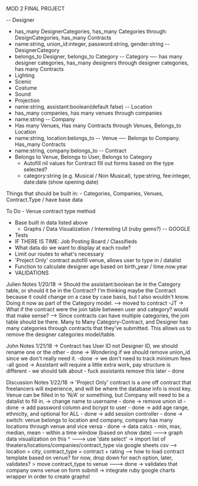 MOD 2 FINAL PROJECT

-- Designer
  - has_many DesignerCategories, has_many Categories through: DesignCategories, has_many Contracts
  - name:string, union_id:integer, password:string, gender:string
-- DesignerCategory
  - belongs_to Designer, belongs_to Category
-- Category —- has many designer categories, has_many designers through designer categories, has many Contracts
  - Lighting
  - Scenic
  - Costume
  - Sound
  - Projection
  - name:string, assistant:boolean(default false)
-- Location
  - has_many companies, has many venues through companies
  -  name:string
-- Company
  - Has many Venues, Has many Contracts through Venues, Belongs_to Location
  - name:string, location:belongs_to
-- Venue —- Belongs to Company. Has_many Contracts
  - name:string, company:belongs_to
-- Contract
  - Belongs to Venue, Belongs to User, Belongs to Category
	- Autofill nil values for Contract fill out forms based on the type selected?
	- category:string (e.g. Musical / Non Musical), type:string, fee:integer, date:date (show opening date)


Things that should be built in:
	- Categories, Companies, Venues, Contract.Type / have base data

To Do
	- Venue contract type method
  - Base built in data listed above
	- Graphs / Data Visualization / Interesting UI (ruby gems?) -- GOOGLE
  - Tests
  - IF THERE IS TIME: Job Posting Board / Classifieds
  - What data do we want to display at each route?
  - Limit our routes to what's necessary
  - 'Project Only' contract autofill venue, allows user to type in / datalist
  - Function to calculate designer age based on birth_year / time.now.year
  - VALIDATIONS

  Julien Notes 1/20/18
  -> Should the assistant:boolean be in the Category table, or should it be in the Contract? I'm thinking maybe the Contract because it could change on a case by case basis, but I also wouldn't know. Doing it now as part of the Category model.
    --> moved to contract -JT
  -> What if the contract were the join table between user and category? would that make sense?
    --> Since contracts can have multiple categories, the join table should be there. Many to Many Category-Contract, and Designer has many categories through contracts that they've submitted. This allows us to remove the designer categories model/table.

  John Notes 1/21/18
  -> Contract has User ID not Designer ID, we should rename one or the other
    - done
  -> Wondering if we should remove union_id since we don't really need it.
    -done
  -> we don't need to track minimum fees
    -all good
  -> Assistant will require a little extra work, pay structure is different - we should talk about
    - fuck assistants remove this later
    - done

  Discussion Notes 1/22/18
  -> 'Project Only' contract is a one off contract that freelancers will experience, and will be where the database info is most key. Venue can be filled in to 'N/A' or something, but Company will need to be a datalist to fill in.
  -> change name to username
    - done
  -> remove union id
    - done
  -> add password column and bcrypt to user
    - done
  -> add age range, ethnicity, and optional for ALL
    - done
  -> add session controller
    - done
  -> switch: venue belongs to location and company, company has many locations through venue and vice versa
    - done
  -> data calcs
      - min, max, median, mean
      - within a time window (based on show date)
    ---> graph data visualization on this ^
    ---> use 'date select'
  -> import list of theaters/locations/companies/contract_type via google sheets csv
    --> location = city, contract_type = contract + rating
    --> how to load contract template based on venue? for now, drop down for each option, later, validates? > move contract_type to venue
    ---> done
  -> validates that company owns venue on form submit
  -> integrate ruby google charts wrapper in order to create graphs!
